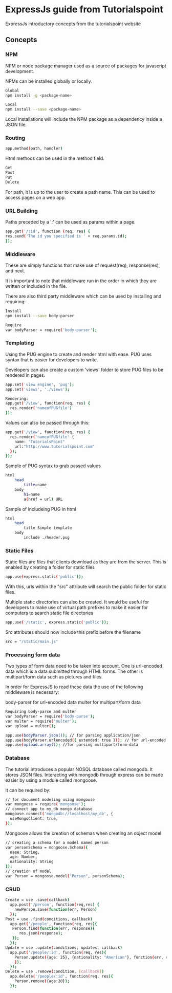 # ExpressJs guide from Tutorialspoint

ExpressJs introductory concepts from the tutorialspoint website

## Concepts

### NPM
NPM or node package manager used as a source of packages for javascript development.

NPMs can be installed globally or locally.

```sh
Global
npm install -g <package-name>
```
```sh
Local
npm install --save <package-name>
```

Local installations will include the NPM package as a dependency inside a JSON file.

### Routing
```sh
app.method(path, handler)
```

Html methods can be used in the method field.
```sh
Get
Post
Put
Delete
```

For path, it is up to the user to create a path name. This can be used to access pages on a web app.

### URL Building
Paths preceded by a ':' can be used as params within a page.
```sh
app.get('/:id', function (req, res) {
res.send('The id you specified is ' + req.params.id);
});
```

### Middleware
These are simply functions that make use of request(req), response(res), and next.

It is important to note that middleware run in the order in which they are written or included in the file.

There are also third party middleware which can be used by installing and requiring:
```sh
Install
npm install --save body-parser
```

```sh
Require
var bodyParser = require('body-parser');
```

### Templating
Using the PUG engine to create and render html with ease. PUG uses syntax that is easier for developers to write.

Developers can also create a custom 'views' folder to store PUG files to be rendered in pages.

```sh
app.set('view engine', 'pug');
app.set('views', './views');
```

```sh
Rendering:
app.get('/view', function(req, res) {
  res.render('nameofPUGfile')
});
```

Values can also be passed through this:
```sh
app.get('/view', function(req, res) {
  res.render('nameofPUGfile' {
    name: "TutorialsPoint"
    url:"http://www.tutorialspoint.com"
  });
});
```

Sample of PUG syntax to grab passed values
```sh
html
    head
        title=name
    body
        h1=name
        a(href = url) URL
```

Sample of  includeing PUG in html

```sh
html
    head
        title Simple template
    body
        include ./header.pug
```

### Static Files
Static files are files that clients download as they are from the server.
This is enabled by creating a folder for static files
```sh
app.use(express.static('public'));
```

With this, urls within the "src" attribute will search the public folder for static files.

Multiple static directories can also be created. It would be useful for developers to make use of virtual path prefixes to make it easier for computers to search static file directories

```sh
app.use('/static', express.static('public'));
```

Src attributes should now include this prefix before the filename

```sh
src = "/static/main.js"
```

### Processing form data
Two types of form data need to be taken into account. One is url-encoded data which is a data submitted through HTML forms. The other is multipart/form data such as pictures and files.

In order for ExpressJS to read these data the use of the following middleware is necessary:

body-parser for url-encoded data
multer for multipart/form data

```sh
Requiring body-parse and multer
var bodyParser = require('body-parse');
var multer = require('multer');
var upload = multer();
```

```sh
app.use(bodyParser.json()); // for parsing application/json
app.use(bodyParser.urlencoded({ extended: true })); // for url-encoded data
app.use(upload.array()); //for parsing multipart/form-data
```

### Database
The tutorial introduces a popular NOSQL database called mongodb. It stores JSON files. Interacting with mongodb through express can be made easier by using a module called mongoose.

It can be required by:
```sh
// for document modeling using mongoose
var mongoose = require('mongoose');
// connect app to my_db mongo database
mongoose.connect('mongodb://localhost/my_db', {
  useMongoClient: true,
});
```

Mongoose allows the creation of schemas when creating an object model

```sh
// creating a schema for a model named person
var personSchema = mongoose.Schema({
  name: String,
  age: Number,
  nationality: String
});
// creation of model
var Person = mongoose.model("Person", personSchema);
```

### CRUD
```sh
Create = use .save(callback)
  app.post('/person', function(req,res) {
    newPerson.save(function(err, Person)
  });
Post = use .find(conditions, callback)
  app.get('/people', function(req, res){
   Person.find(function(err, response){
      res.json(response);
   });
  });
Update = use .update(conditions, updates, callback)
  app.put('/people/:id', function(req, res){
    Person.update({age: 25}, {nationality: "American"}, function(err, response){console.log(response);
    });
  });
Delete = use .remove(condition, [callback])
  app.delete('/people/:id', function(req, res){
    Person.remove({age:20});
  });
```
